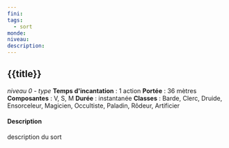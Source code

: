 ```yaml
---
fini: 
tags:
  - sort
monde: 
niveau: 
description:
---
```

## {{title}}
*niveau 0 - type*
**Temps d'incantation** : 1 action
**Portée** : 36 mètres
**Composantes** : V, S, M
**Durée** : instantanée
**Classes** : Barde, Clerc, Druide, Ensorceleur, Magicien, Occultiste, Paladin, Rôdeur, Artificier
#### Description
description du sort